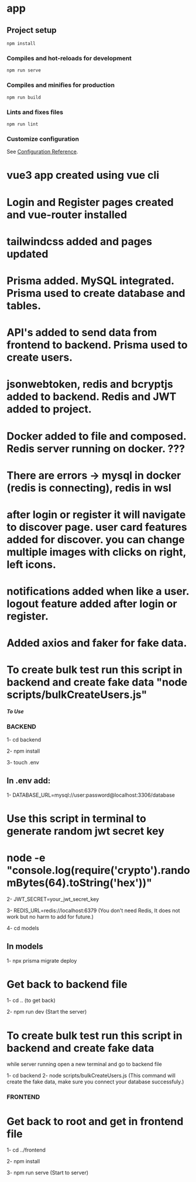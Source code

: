 # app

## Project setup

```
npm install
```

### Compiles and hot-reloads for development

```
npm run serve
```

### Compiles and minifies for production

```
npm run build
```

### Lints and fixes files

```
npm run lint
```

### Customize configuration

See [Configuration Reference](https://cli.vuejs.org/config/).

# vue3 app created using vue cli

# Login and Register pages created and vue-router installed

# tailwindcss added and pages updated

# Prisma added. MySQL integrated. Prisma used to create database and tables.

# API's added to send data from frontend to backend. Prisma used to create users.

# jsonwebtoken, redis and bcryptjs added to backend. Redis and JWT added to project.

# Docker added to file and composed. Redis server running on docker. ???

# There are errors -> mysql in docker (redis is connecting), redis in wsl

# after login or register it will navigate to discover page. user card features added for discover. you can change multiple images with clicks on right, left icons.

# notifications added when like a user. logout feature added after login or register.

# Added axios and faker for fake data.

# To create bulk test run this script in backend and create fake data "node scripts/bulkCreateUsers.js"

##### To Use

### BACKEND

1- cd backend

2- npm install

3- touch .env

## In .env add:

1- DATABASE_URL=mysql://user:password@localhost:3306/database

# Use this script in terminal to generate random jwt secret key

# node -e "console.log(require('crypto').randomBytes(64).toString('hex'))"

2- JWT_SECRET=your_jwt_secret_key

3- REDIS_URL=redis://localhost:6379 (You don't need Redis, It does not work but no harm to add for future.)

4- cd models

## In models

1- npx prisma migrate deploy

# Get back to backend file

1- cd .. (to get back)

2- npm run dev (Start the server)

# To create bulk test run this script in backend and create fake data

while server running open a new terminal and go to backend file

1- cd backend
2- node scripts/bulkCreateUsers.js (This command will create the fake data, make sure you connect your database successfuly.)

### FRONTEND

# Get back to root and get in frontend file

1- cd ../frontend

2- npm install

3- npm run serve (Start to server)
